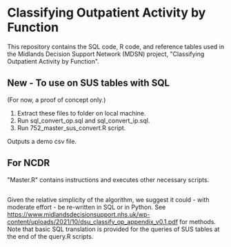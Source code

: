 # Classifying Outpatient Activity by Function
This repository contains the SQL code, R code, and reference tables used in the Midlands Decision Support Network (MDSN) project, "Classifying Outpatient Activity by Function".

## New - To use on SUS tables with SQL 

(For now, a proof of concept only.)

1. Extract these files to folder on local machine. 
2. Run sql_convert_op.sql and sql_convert_ip.sql. 
3. Run 752_master_sus_convert.R script.

Outputs a demo csv file.


## For NCDR
"Master.R" contains instructions and executes other necessary scripts. 

##

Given the relative simplicity of the algorithm, we suggest it could - with moderate effort - be re-written in SQL or in Python. See <https://www.midlandsdecisionsupport.nhs.uk/wp-content/uploads/2021/10/dsu_classify_op_appendix_v0.1.pdf> for methods. Note that basic SQL translation is provided for the queries of SUS tables at the end of the query.R scripts.
